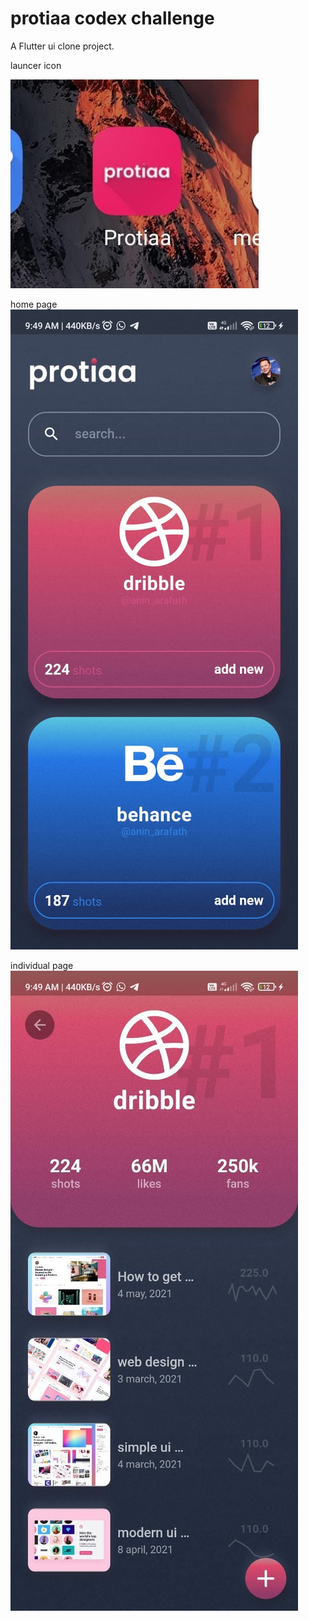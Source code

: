 # protiaa codex challenge

A  Flutter  ui clone project.

launcer icon

![alt text](https://github.com/aninarafath6/protiaa/blob/main/assets/images/jpgs/img1.jpeg)

home page
![alt text](https://github.com/aninarafath6/protiaa/blob/main/assets/images/jpgs/img2.jpeg)

individual page
![alt text](https://github.com/aninarafath6/protiaa/blob/main/assets/images/jpgs/img3.jpeg)

